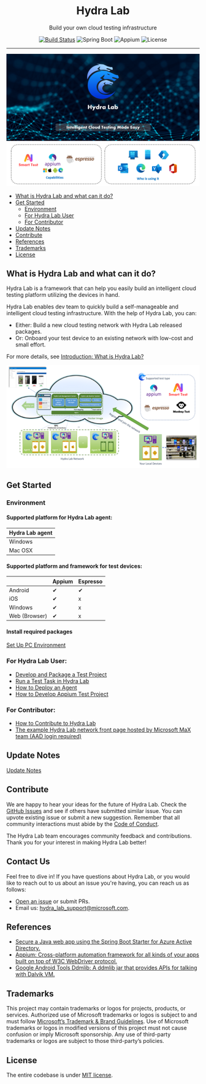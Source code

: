 <h1 align="center">Hydra Lab</h1>
<p align="center">Build your own cloud testing infrastructure</p>
<div align="center">

[![Build Status](https://dlwteam.visualstudio.com/Next/_apis/build/status/HydraLab-CI?branchName=main)](https://dlwteam.visualstudio.com/Next/_build/latest?definitionId=743&branchName=main)
![Spring Boot](https://img.shields.io/badge/Spring%20Boot-v2.2.5-blue)
![Appium](https://img.shields.io/badge/Appium-v8.0.0-yellow)
![License](https://img.shields.io/badge/license-MIT-green)
</div>

---

![Logo](docs/images/banner-made-easy.png)
![Products](docs/images/caps_products.png)

- [What is Hydra Lab and what can it do?](#what-is)
- [Get Started](#get-started)
    - [Environment](#environment)
    - [For Hydra Lab User](#for-user)
    - [For Contributor](#for-contributor)
- [Update Notes](#update)
- [Contribute](#contribute)
- [References](#references)
- [Trademarks](#trademarks)  
- [License](#license)


<span id="what-is"></span>
## What is Hydra Lab and what can it do?

Hydra Lab is a framework that can help you easily build an intelligent cloud testing platform utilizing the devices in hand.

Hydra Lab enables dev team to quickly build a self-manageable and intelligent cloud testing infrastructure. With the help of Hydra Lab, you can:

- Either: Build a new cloud testing network with Hydra Lab released packages.
- Or: Onboard your test device to an existing network with low-cost and small effort.

For more details, see [Introduction: What is Hydra Lab?](https://github.com/microsoft/HydraLab/wiki)

![Tech Architecture](docs/images/technical_architecture.png)

<span id="get-started"></span>
## Get Started

<span id="environment"></span>
### Environment

#### Supported platform for Hydra Lab agent:

|Hydra Lab agent|
|---- |
| Windows | 
| Mac OSX  |

#### Supported platform and framework for test devices:

|  | Appium | Espresso | 
| ---- |---- |---- |
|Android| &#10004; | &#10004; |
|iOS|&#10004; | x | x |
|Windows|&#10004; | x | 
|Web (Browser)|&#10004; | x | 

#### Install required packages
[Set Up PC Environment](https://github.com/microsoft/HydraLab/wiki/3.-How-to-Deploy-an-Agent#1-set-up-pc-environment)

<span id="for-user"></span>
### For Hydra Lab User:

- [Develop and Package a Test Project](https://github.com/microsoft/HydraLab/wiki/1.-Get-Started-%E2%80%94-Develop-and-Package-a-Test-Project)
- [Run a Test Task in Hydra Lab](https://github.com/microsoft/HydraLab/wiki/2.-Get-Started-%E2%80%94-Run-a-Test-Task-in-Hydra-Lab)
- [How to Deploy an Agent](https://github.com/microsoft/HydraLab/wiki/3.-How-to-Deploy-an-Agent)
- [How to Develop Appium Test Project](https://github.com/microsoft/HydraLab/wiki/4.-How-to-Develop-Appium-Test-Project)

<span id="for-contributor"></span>
### For Contributor:

- [How to Contribute to Hydra Lab](https://github.com/microsoft/HydraLab/wiki/5.-How-to-Contribute-to-Hydra-Lab)
- [The example Hydra Lab network front page hosted by Microsoft MaX team (AAD login required)](https://hydradevicenetwork.azurewebsites.net/portal/index.html#/)

<span id="update"></span>
## Update Notes

[Update Notes](https://github.com/microsoft/HydraLab/wiki/8.-Update-Notes)

<span id="contribute"></span>
## Contribute

We are happy to hear your ideas for the future of Hydra Lab. Check the [GitHub Issues](https://github.com/microsoft/Hydra-Lab/issues) and see if others have submitted similar issue. You can upvote existing issue or submit a new suggestion. Remember that all community interactions must abide by the [Code of Conduct](https://github.com/microsoft/Hydra-Lab/blob/main/CODE_OF_CONDUCT.md).

The Hydra Lab team encourages community feedback and contributions. Thank you for your interest in making Hydra Lab better!

<!--TODO: Generate an image of contributors to keep our README.md in sync. The image can be generated after the status of repo is public.  -->
<!--TODO: For more details, please refer: https://contrib.rocks/preview?repo=microsoft%2Fjust  -->

<span id="contact"></span>
## Contact Us

Feel free to dive in! If you have questions about Hydra Lab, or you would like to reach out to us about an issue you're having, you can reach us as follows:
- [Open an issue](https://github.com/microsoft/HydraLab/issues) or submit PRs.
- Email us: [hydra_lab_support@microsoft.com](mailto:hydra_lab_support@microsoft.com).

<span id="references"></span>
## References

- [Secure a Java web app using the Spring Boot Starter for Azure Active Directory.](https://docs.microsoft.com/en-us/azure/developer/java/spring-framework/configure-spring-boot-starter-java-app-with-azure-active-directory) 
- [Appium: Cross-platform automation framework for all kinds of your apps built on top of W3C WebDriver protocol.](https://github.com/appium/appium)
- [Google Android Tools Ddmlib: A ddmlib jar that provides APIs for talking with Dalvik VM.](https://android.googlesource.com/platform/tools/base/+/master/ddmlib/)

<span id="trademarks"></span>
## Trademarks

This project may contain trademarks or logos for projects, products, or services. Authorized use of Microsoft trademarks or logos is subject to and must follow [Microsoft’s Trademark & Brand Guidelines](https://www.microsoft.com/en-us/legal/intellectualproperty/trademarks/usage/general). Use of Microsoft trademarks or logos in modified versions of this project must not cause confusion or imply Microsoft sponsorship. Any use of third-party trademarks or logos are subject to those third-party’s policies.

<span id="license"></span>
## License

The entire codebase is under [MIT license](https://github.com/microsoft/HydraLab/blob/main/LICENSE).

